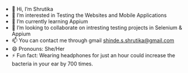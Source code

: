 - 👋 Hi, I’m Shrutika
- 👀 I’m interested in Testing the Websites and Mobile Applications
- 🌱 I’m currently learning Appium 
- 💞️ I’m looking to collaborate on intresting testing projects in Selenium & Appium
- 📫 You can contact me through gmail shinde.s.shrutika@gmail.com
- 😄 Pronouns: She/Her
- ⚡ Fun fact: Wearing headphones for just an hour could increase the bacteria in your ear by 700 times.

